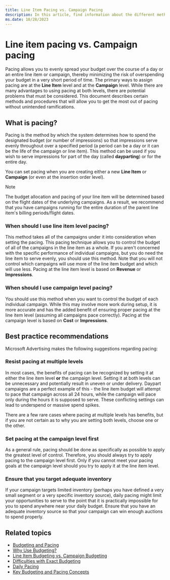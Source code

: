 ```yaml
---
title: Line Item Pacing vs. Campaign Pacing
description: In this article, find information about the different methods of setting pacing along with best practice recommendations.
ms.date: 10/28/2023
---
```


# Line item pacing vs. Campaign pacing

Pacing allows you to evenly spread your budget over the course of a day or an entire line item or campaign, thereby minimizing the risk of overspending your budget in a very short period of time. The primary ways to assign pacing are at the **Line Item** level and at the **Campaign** level. While there are many advantages to using pacing at both levels, there are potential problems that must be considered. This document describes certain methods and procedures that will allow you to get the most out of pacing without unintended ramifications.

## What is pacing?

Pacing is the method by which the system determines how to spend the designated budget (or number of impressions) so that impressions serve evenly throughout over a specified period (a period can be a day or it can be the life of the campaign or line item). This method can be used if you wish to serve impressions for part of the day (called **dayparting**) or for the entire day.

You can set pacing when you are creating either a new **Line Item** or **Campaign** (or even at the insertion order level).

> [!NOTE]
> The budget allocation and pacing of your line item will be determined based on the flight dates of the underlying campaigns. As a result, we recommend that you have campaigns running for the entire duration of the parent line item's billing periods/flight dates.

### When should I use line item level pacing?

This method takes all of the campaigns under it into consideration when setting the pacing. This pacing technique allows you to control the budget of all of the campaigns in the line item as a whole. If you aren't concerned with the specific performance of individual campaigns, but you do need the line item to serve evenly, you should use this method. Note that you will not control which campaigns will use more of the line item budget and which will use less. Pacing at the line item level is based on **Revenue** or **Impressions**.

### When should I use campaign level pacing?

You should use this method when you want to control the budget of each individual campaign. While this may involve more work during setup, it is more accurate and has the added benefit of ensuring proper pacing at the line item level (assuming all campaigns pace correctly). Pacing at the campaign level is based on **Cost** or **Impressions**.

## Best practice recommendations

Microsoft Advertising makes the following suggestions regarding pacing:

### Resist pacing at multiple levels

In most cases, the benefits of pacing can be recognized by setting it at either the line item level **or** the campaign level. Setting it at both levels can be unnecessary and potentially result in uneven or under delivery. Daypart campaigns are a perfect example of this - the line item budget will attempt to pace that campaign across all 24 hours, while the campaign will pace only during the hours it is supposed to serve. These conflicting settings can lead to underspend or massive spend spikes.

There are a few rare cases where pacing at multiple levels has benefits, but if you are not certain as to why you are setting both levels, choose one or the other.

### Set pacing at the campaign level first

As a general rule, pacing should be done as specifically as possible to apply the greatest level of control. Therefore, you should always try to apply pacing to the campaign level first. Only if you cannot meet your pacing goals at the campaign level should you try to apply it at the line item level.

### Ensure that you target adequate inventory

If your campaign targets limited inventory (perhaps you have defined a very small segment or a very specific inventory source), daily pacing might limit your opportunities to serve to the point that it is practically impossible for you to spend anywhere near your daily budget. Ensure that you have an adequate inventory source so that your campaign can win enough auctions to spend properly.

## Related topics

- [Budgeting and Pacing](budgeting-and-pacing.md)
- [Why Use Budgeting?](why-use-budgeting.md)
- [Line Item Budgeting vs. Campaign Budgeting](line-item-budgeting-vs-campaign-budgeting.md)
- [Difficulties with Exact Budgeting](difficulties-with-exact-budgeting.md)
- [Daily Pacing](daily-pacing.md)
- [Key Budgeting and Pacing Concepts](key-budgeting-and-pacing-concepts.md)
